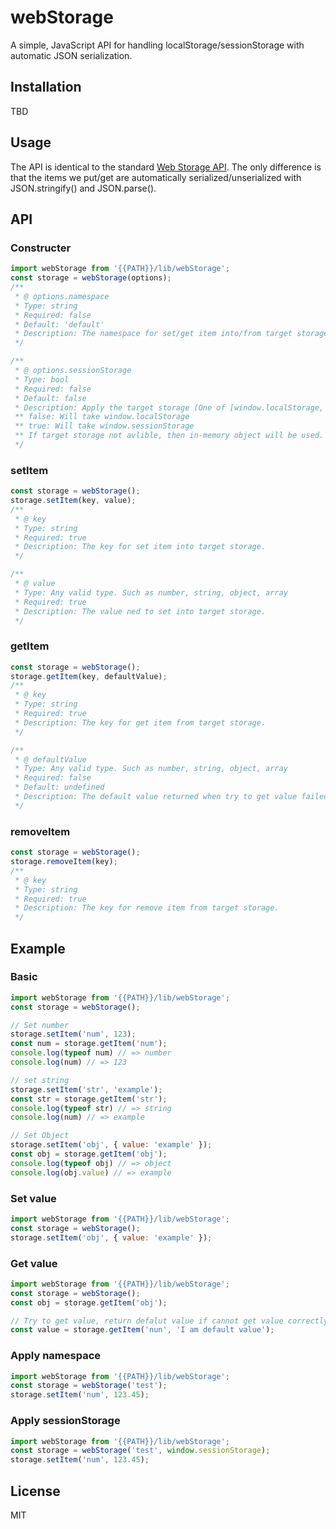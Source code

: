 
# webStorage

A simple, JavaScript API for handling localStorage/sessionStorage with automatic JSON serialization.

## Installation

TBD

## Usage

The API is identical to the standard [Web Storage API](https://developer.mozilla.org/en-US/docs/Web/API/Storage). The only difference is that the items we put/get are automatically serialized/unserialized with JSON.stringify() and JSON.parse().

## API

### Constructer
```javascript
import webStorage from '{{PATH}}/lib/webStorage';
const storage = webStorage(options);
/**
 * @ options.namespace
 * Type: string
 * Required: false
 * Default: 'default'
 * Description: The namespace for set/get item into/from target storage.
 */ 

/**
 * @ options.sessionStorage
 * Type: bool
 * Required: false
 * Default: false
 * Description: Apply the target storage (One of [window.localStorage, window.sessionStorage]) for set/get item. 
 ** false: Will take window.localStorage
 ** true: Will take window.sessionStorage
 ** If target storage not avlible, then in-memory object will be used. For example sofari do not support localStorage/sessionStorage in private browsing mode.
 */ 
```
### setItem
```javascript
const storage = webStorage();
storage.setItem(key, value);
/**
 * @ key
 * Type: string
 * Required: true
 * Description: The key for set item into target storage.
 */ 

/**
 * @ value
 * Type: Any valid type. Such as number, string, object, array
 * Required: true
 * Description: The value ned to set into target storage. 
 */ 
```

### getItem
```javascript
const storage = webStorage();
storage.getItem(key, defaultValue);
/**
 * @ key
 * Type: string
 * Required: true
 * Description: The key for get item from target storage.
 */ 

/**
 * @ defaultValue
 * Type: Any valid type. Such as number, string, object, array
 * Required: false
 * Default: undefined
 * Description: The default value returned when try to get value failed.
 */ 
```
### removeItem
```javascript
const storage = webStorage();
storage.removeItem(key);
/**
 * @ key
 * Type: string
 * Required: true
 * Description: The key for remove item from target storage.
 */ 
```

## Example

### Basic
```javascript
import webStorage from '{{PATH}}/lib/webStorage';
const storage = webStorage();

// Set number
storage.setItem('num', 123);
const num = storage.getItem('num');
console.log(typeof num) // => number
console.log(num) // => 123

// set string
storage.setItem('str', 'example');
const str = storage.getItem('str');
console.log(typeof str) // => string
console.log(num) // => example

// Set Object
storage.setItem('obj', { value: 'example' });
const obj = storage.getItem('obj');
console.log(typeof obj) // => object
console.log(obj.value) // => example
```

### Set value
```javascript
import webStorage from '{{PATH}}/lib/webStorage';
const storage = webStorage();
storage.setItem('obj', { value: 'example' });
```

### Get value
```javascript
import webStorage from '{{PATH}}/lib/webStorage';
const storage = webStorage();
const obj = storage.getItem('obj');

// Try to get value, return defalut value if cannot get value correctly
const value = storage.getItem('nun', 'I am default value');
```

### Apply namespace
```javascript
import webStorage from '{{PATH}}/lib/webStorage';
const storage = webStorage('test');
storage.setItem('num', 123.45);
```
### Apply sessionStorage
```javascript
import webStorage from '{{PATH}}/lib/webStorage';
const storage = webStorage('test', window.sessionStorage);
storage.setItem('num', 123.45);
```

## License

MIT

